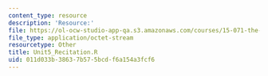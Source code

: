 ```yaml
---
content_type: resource
description: 'Resource:'
file: https://ol-ocw-studio-app-qa.s3.amazonaws.com/courses/15-071-the-analytics-edge-spring-2017/011d033b38637b575bcdf6a154a3fcf6_Unit5_Recitation.R
file_type: application/octet-stream
resourcetype: Other
title: Unit5_Recitation.R
uid: 011d033b-3863-7b57-5bcd-f6a154a3fcf6
---
```

